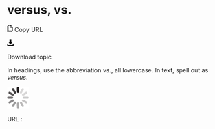 # versus, vs.

![Copy URL](media/versus-vs/Copy.png)
Copy URL

![Download](media/versus-vs/Download.png)

Download topic

In headings, use the abbreviation *vs.*, all lowercase. In text, spell out as *versus*.

![In progress](media/versus-vs/activity-large.gif)

URL :

